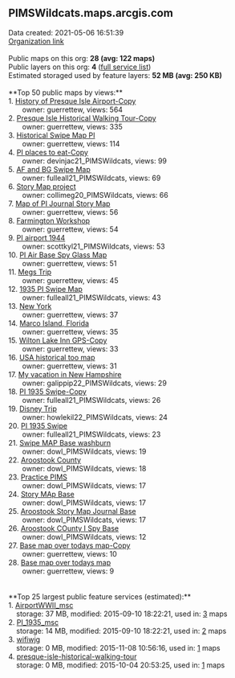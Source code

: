 <h2>PIMSWildcats.maps.arcgis.com</h2> Data created: 2021-05-06 16:51:39 <br /><a target='new' href='https://PIMSWildcats.maps.arcgis.com'>Organization link</a><br /><br />Public maps on this org: <b>28 (avg: 122 maps)</b><br />Public layers on this org: <b>4 </b>(<a target='new' href='https://services.arcgis.com/D7iB07HRk5U97YqI/ArcGIS/rest/services'>full service list</a>)<br />Estimated storaged used by feature layers: <b>52 MB (avg: 250 KB)</b><br /><br />**Top 50 public maps by views:**<br />  1. <a target='new' href='https://www.arcgis.com/home/item.html?id=5595c963550c4232874af48fbb724c47'>History of Presque Isle Airport-Copy</a> <br />  &nbsp;&nbsp;&nbsp;&nbsp; &nbsp;&nbsp;owner: guerrettew, views: 564<br />  2. <a target='new' href='https://www.arcgis.com/home/item.html?id=16e97685580241b383673f0b71077b3f'>Presque Isle Historical Walking Tour-Copy</a> <br />  &nbsp;&nbsp;&nbsp;&nbsp; &nbsp;&nbsp;owner: guerrettew, views: 335<br />  3. <a target='new' href='https://www.arcgis.com/home/item.html?id=91fad89f762d4a5bb6ac10b0beea6b19'>Historical Swipe Map PI</a> <br />  &nbsp;&nbsp;&nbsp;&nbsp; &nbsp;&nbsp;owner: guerrettew, views: 114<br />  4. <a target='new' href='https://www.arcgis.com/home/item.html?id=91fd959b99a74f968595cf0c4e15c0ea'>PI places to eat-Copy</a> <br />  &nbsp;&nbsp;&nbsp;&nbsp; &nbsp;&nbsp;owner: devinjac21_PIMSWildcats, views: 99<br />  5. <a target='new' href='https://www.arcgis.com/home/item.html?id=7d0631174c884733a40f69d30568359f'>AF and BG Swipe Map</a> <br />  &nbsp;&nbsp;&nbsp;&nbsp; &nbsp;&nbsp;owner: fulleall21_PIMSWildcats, views: 69<br />  6. <a target='new' href='https://www.arcgis.com/home/item.html?id=95957ed4db5e45ddbb83e9cd64e8679f'>Story Map project</a> <br />  &nbsp;&nbsp;&nbsp;&nbsp; &nbsp;&nbsp;owner: collimeg20_PIMSWildcats, views: 66<br />  7. <a target='new' href='https://www.arcgis.com/home/item.html?id=bf04eed437df42a7824bd8261f9abe12'>Map of PI Journal Story Map</a> <br />  &nbsp;&nbsp;&nbsp;&nbsp; &nbsp;&nbsp;owner: guerrettew, views: 56<br />  8. <a target='new' href='https://www.arcgis.com/home/item.html?id=ff8dddd86aa74c4fb88e58aed00b1db7'>Farmington Workshop</a> <br />  &nbsp;&nbsp;&nbsp;&nbsp; &nbsp;&nbsp;owner: guerrettew, views: 54<br />  9. <a target='new' href='https://www.arcgis.com/home/item.html?id=7e9a67e26b9e4f08ad87d4f09c02a32d'>PI airport 1944</a> <br />  &nbsp;&nbsp;&nbsp;&nbsp; &nbsp;&nbsp;owner: scottkyl21_PIMSWildcats, views: 53<br />  10. <a target='new' href='https://www.arcgis.com/home/item.html?id=bfb1aa854a844eceb6f719c4faadae6b'>PI Air Base Spy Glass Map</a> <br />  &nbsp;&nbsp;&nbsp;&nbsp; &nbsp;&nbsp;owner: guerrettew, views: 51<br />  11. <a target='new' href='https://www.arcgis.com/home/item.html?id=b03d81183d3149569589cace72abb430'>Megs Trip</a> <br />  &nbsp;&nbsp;&nbsp;&nbsp; &nbsp;&nbsp;owner: guerrettew, views: 45<br />  12. <a target='new' href='https://www.arcgis.com/home/item.html?id=0580866f8f1b4673b3a51f1dac848ad7'>1935 PI Swipe Map</a> <br />  &nbsp;&nbsp;&nbsp;&nbsp; &nbsp;&nbsp;owner: fulleall21_PIMSWildcats, views: 43<br />  13. <a target='new' href='https://www.arcgis.com/home/item.html?id=0b19ee942bcf4609b9bfc1c328447d00'>New York</a> <br />  &nbsp;&nbsp;&nbsp;&nbsp; &nbsp;&nbsp;owner: guerrettew, views: 37<br />  14. <a target='new' href='https://www.arcgis.com/home/item.html?id=7e5646b54865484cb214d795776e984e'>Marco Island, Florida</a> <br />  &nbsp;&nbsp;&nbsp;&nbsp; &nbsp;&nbsp;owner: guerrettew, views: 35<br />  15. <a target='new' href='https://www.arcgis.com/home/item.html?id=5a135665acdd4a2e8173872c87fc6dd6'>Wilton Lake Inn GPS-Copy</a> <br />  &nbsp;&nbsp;&nbsp;&nbsp; &nbsp;&nbsp;owner: guerrettew, views: 33<br />  16. <a target='new' href='https://www.arcgis.com/home/item.html?id=3b5e48f65ded4b35a16b68ebac2dca94'>USA historical too map</a> <br />  &nbsp;&nbsp;&nbsp;&nbsp; &nbsp;&nbsp;owner: guerrettew, views: 31<br />  17. <a target='new' href='https://www.arcgis.com/home/item.html?id=2bd95a8af11c49c09c7b05b9dd883576'>My vacation in New Hampshire </a> <br />  &nbsp;&nbsp;&nbsp;&nbsp; &nbsp;&nbsp;owner: galippip22_PIMSWildcats, views: 29<br />  18. <a target='new' href='https://www.arcgis.com/home/item.html?id=e46c1425939e42b8b5fe880f6e64b404'>PI 1935 Swipe-Copy</a> <br />  &nbsp;&nbsp;&nbsp;&nbsp; &nbsp;&nbsp;owner: fulleall21_PIMSWildcats, views: 26<br />  19. <a target='new' href='https://www.arcgis.com/home/item.html?id=50873909703744b2a182b1732023e2bf'>Disney Trip</a> <br />  &nbsp;&nbsp;&nbsp;&nbsp; &nbsp;&nbsp;owner: howlekil22_PIMSWildcats, views: 24<br />  20. <a target='new' href='https://www.arcgis.com/home/item.html?id=2e92669892d9435bb7e5f1d94ef1f986'>PI 1935 Swipe</a> <br />  &nbsp;&nbsp;&nbsp;&nbsp; &nbsp;&nbsp;owner: fulleall21_PIMSWildcats, views: 23<br />  21. <a target='new' href='https://www.arcgis.com/home/item.html?id=69f3b34dcd99408ea183ce4244e92c87'>Swipe MAP Base washburn</a> <br />  &nbsp;&nbsp;&nbsp;&nbsp; &nbsp;&nbsp;owner: dowl_PIMSWildcats, views: 19<br />  22. <a target='new' href='https://www.arcgis.com/home/item.html?id=835cf807272843d0910f20084a879b12'>Aroostook County</a> <br />  &nbsp;&nbsp;&nbsp;&nbsp; &nbsp;&nbsp;owner: dowl_PIMSWildcats, views: 18<br />  23. <a target='new' href='https://www.arcgis.com/home/item.html?id=7f3509ecc8804daa8d0dbf6977aee6b8'>Practice PIMS</a> <br />  &nbsp;&nbsp;&nbsp;&nbsp; &nbsp;&nbsp;owner: dowl_PIMSWildcats, views: 17<br />  24. <a target='new' href='https://www.arcgis.com/home/item.html?id=715fc92fa1dd4efdb6a38be5f6999633'>Story MAp Base</a> <br />  &nbsp;&nbsp;&nbsp;&nbsp; &nbsp;&nbsp;owner: dowl_PIMSWildcats, views: 17<br />  25. <a target='new' href='https://www.arcgis.com/home/item.html?id=c38bfe6b5cb7416eaa619f387da8ed6c'>Aroostook Story Map Journal Base</a> <br />  &nbsp;&nbsp;&nbsp;&nbsp; &nbsp;&nbsp;owner: dowl_PIMSWildcats, views: 17<br />  26. <a target='new' href='https://www.arcgis.com/home/item.html?id=68d09b22fa8e4e1fad7377b07c9a6356'>Aroostook COunty I Spy Base</a> <br />  &nbsp;&nbsp;&nbsp;&nbsp; &nbsp;&nbsp;owner: dowl_PIMSWildcats, views: 12<br />  27. <a target='new' href='https://www.arcgis.com/home/item.html?id=8dc9620648c940b4989af76709abf0b6'>Base map over todays map-Copy</a> <br />  &nbsp;&nbsp;&nbsp;&nbsp; &nbsp;&nbsp;owner: guerrettew, views: 10<br />  28. <a target='new' href='https://www.arcgis.com/home/item.html?id=11564018495941e1a824f30fa198361f'>Base map over todays map</a> <br />  &nbsp;&nbsp;&nbsp;&nbsp; &nbsp;&nbsp;owner: guerrettew, views: 9<br /><br /><br />**Top 25 largest public feature services (estimated):**<br /> 1. <a target='new' href='https://www.arcgis.com/home/item.html?id=31ea73e9864f4a74b472f82137135c6a'>AirportWWII_msc</a><br /> &nbsp;&nbsp;&nbsp;&nbsp;storage: 37 MB, modified: 2015-09-10 18:22:21,  used in: <a target='new' href='https://ed-ind-tb.s3-us-west-1.amazonaws.com/ADI/31ea73e9864f4a74b472f82137135c6a.html'> 3</a> maps<br /> 2. <a target='new' href='https://www.arcgis.com/home/item.html?id=b71bb4826e06419db58cf0003a634b8f'>PI_1935_msc</a><br /> &nbsp;&nbsp;&nbsp;&nbsp;storage: 14 MB, modified: 2015-09-10 18:22:21,  used in: <a target='new' href='https://ed-ind-tb.s3-us-west-1.amazonaws.com/ADI/b71bb4826e06419db58cf0003a634b8f.html'> 2</a> maps<br /> 3. <a target='new' href='https://www.arcgis.com/home/item.html?id=915f3584e2e549e6bf035c82c6913d26'>wifiwjg</a><br /> &nbsp;&nbsp;&nbsp;&nbsp;storage: 0 MB, modified: 2015-11-08 10:56:16,  used in: <a target='new' href='https://ed-ind-tb.s3-us-west-1.amazonaws.com/ADI/915f3584e2e549e6bf035c82c6913d26.html'> 1</a> maps<br /> 4. <a target='new' href='https://www.arcgis.com/home/item.html?id=e7cf8e69fa1b48ff8612e7557309c221'>presque-isle-historical-walking-tour</a><br /> &nbsp;&nbsp;&nbsp;&nbsp;storage: 0 MB, modified: 2015-10-04 20:53:25,  used in: <a target='new' href='https://ed-ind-tb.s3-us-west-1.amazonaws.com/ADI/e7cf8e69fa1b48ff8612e7557309c221.html'> 1</a> maps<br />